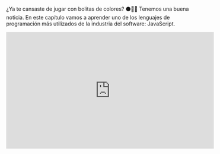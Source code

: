 ¿Ya te cansaste de jugar con bolitas de colores? :black_circle::red_circle::large_blue_circle: Tenemos una buena noticia. En este capítulo vamos a aprender uno de los lenguajes de programación más utilizados de la industria del software: JavaScript.

<iframe width="560" height="315" src="https://www.youtube.com/embed/oDeiCbjWOxw?ecver=1" frameborder="0" allow="autoplay; encrypted-media" allowfullscreen></iframe>